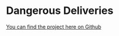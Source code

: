 <h1>Dangerous Deliveries</h1>

[You can find the project here on Github](https://github.com/amixtum/dangerous-deliveries)